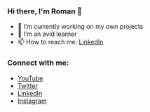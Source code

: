 ### Hi there, I'm Roman 👋

- 🔭 I’m currently working on my own projects
- 🌱 I’m an avid learner
- 📫 How to reach me: [LinkedIn][linkedin]

### Connect with me:

- [YouTube][youtube]
- [Twitter][twitter]
- [LinkedIn][linkedin]
- [Instagram][instagram]

[twitter]: https://twitter.com/romfrolov
[youtube]: https://youtube.com/channel/UCviAzZdmxKY8YPYjnIqmmjg
[instagram]: https://instagram.com/romfrolov
[linkedin]: https://linkedin.com/in/romfrolov
